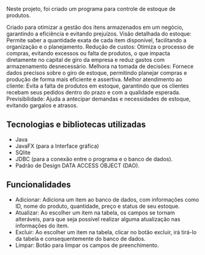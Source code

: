 Neste projeto, foi criado um programa para controle de estoque de produtos.

Criado para otimizar a gestão dos itens armazenados em um negócio, garantindo a eficiência e evitando prejuízos.
Visão detalhada do estoque:
Permite saber a quantidade exata de cada item disponível, facilitando a organização e o planejamento. 
Redução de custos:
Otimiza o processo de compras, evitando excessos ou falta de produtos, o que impacta diretamente no capital de giro da empresa e reduz gastos com armazenamento desnecessário. 
Melhora na tomada de decisões:
Fornece dados precisos sobre o giro de estoque, permitindo planejar compras e produção de forma mais eficiente e assertiva. 
Melhor atendimento ao cliente:
Evita a falta de produtos em estoque, garantindo que os clientes recebam seus pedidos dentro do prazo e com a qualidade esperada. 
Previsibilidade:
Ajuda a antecipar demandas e necessidades de estoque, evitando gargalos e atrasos. 

## Tecnologias e bibliotecas utilizadas
- Java
- JavaFX (para a Interface gráfica)
- SQlite
- JDBC (para a conexão entre o programa e o banco de dados).
- Padrão de Design DATA ACCESS OBJECT (DAO).

##  Funcionalidades
- Adicionar: Adiciona um item ao banco de dados, com informações como ID, nome do produto, quantidade, preço e status de seu estoque.
- Atualizar: Ao escolher um item na tabela, os campos se tornam alteráveis, para que seja possível realizar alguma atualização nas informações do item.
- Excluir: Ao escolher um item na tabela, clicar no botão excluir, irá tirá-lo da tabela e consequentemente do banco de dados.
- Limpar: Botão para limpar os campos de preenchimento.
